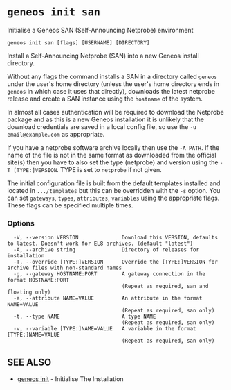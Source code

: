 # `geneos init san`

Initialise a Geneos SAN (Self-Announcing Netprobe) environment

```text
geneos init san [flags] [USERNAME] [DIRECTORY]
```

Install a Self-Announcing Netprobe (SAN) into a new Geneos install directory.

Without any flags the command installs a SAN in a directory called `geneos` under the user's home directory (unless the user's home directory ends in `geneos` in which case it uses that directly), downloads the latest netprobe release and create a SAN instance using the `hostname` of the system.

In almost all cases authentication will be required to download the Netprobe package and as this is a new Geneos installation it is unlikely that the download credentials are saved in a local config file, so use the `-u email@example.com` as appropriate.

If you have a netprobe software archive locally then use the `-A PATH`. If the name of the file is not in the same format as downloaded from the official site(s) then you have to also set the type (netprobe) and version using the `-T [TYPE:]VERSION`. TYPE is set to `netprobe` if not given. 

The initial configuration file is built from the default templates installed and located in `.../templates` but this can be overridden with the `-s` option. You can set `gateways`, `types`, `attributes`, `variables` using the appropriate flags. These flags can be specified multiple times.

### Options

```text
  -V, --version VERSION              Download this VERSION, defaults to latest. Doesn't work for EL8 archives. (default "latest")
  -A, --archive string               Directory of releases for installation
  -T, --override [TYPE:]VERSION      Override the [TYPE:]VERSION for archive files with non-standard names
  -g, --gateway HOSTNAME:PORT        A gateway connection in the format HOSTNAME:PORT
                                     (Repeat as required, san and floating only)
  -a, --attribute NAME=VALUE         An attribute in the format NAME=VALUE
                                     (Repeat as required, san only)
  -t, --type NAME                    A type NAME
                                     (Repeat as required, san only)
  -v, --variable [TYPE:]NAME=VALUE   A variable in the format [TYPE:]NAME=VALUE
                                     (Repeat as required, san only)
```

## SEE ALSO

* [geneos init](geneos_init.md)	 - Initialise The Installation
